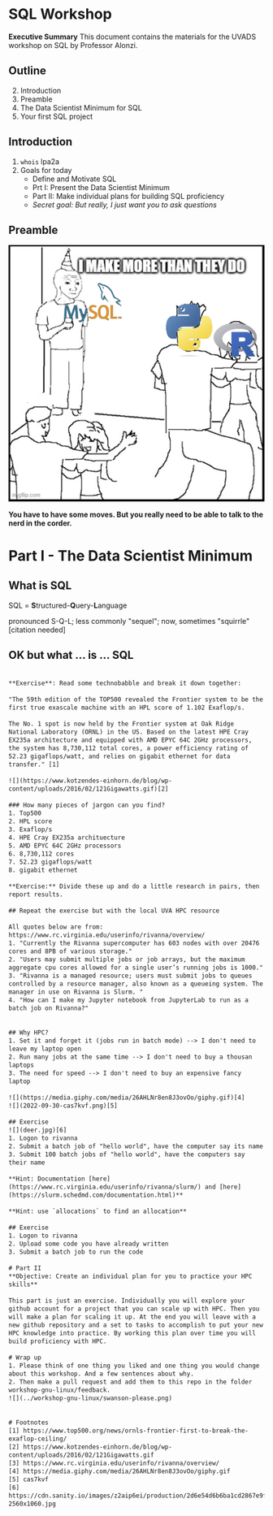 # SQL Workshop
**Executive Summary** This document contains the materials for the UVADS workshop on SQL by Professor Alonzi. 

## Outline
2. Introduction
3. Preamble
4. The Data Scientist Minimum for SQL
5. Your first SQL project


## Introduction
1. `whois` lpa2a
2. Goals for today
    * Define and Motivate SQL
    * Prt I: Present the Data Scientist Minimum
    * Part II: Make individual plans for building SQL proficiency
    * _Secret goal: But really, I just want you to ask questions_


## Preamble
![](sql-meme.png)

**You have to have some moves. But you really need to be able to talk to the nerd in the corder.**

# Part I - The Data Scientist Minimum
## What is SQL
SQL = **S**tructured-**Q**uery-**L**anguage

pronounced S-Q-L; less commonly "sequel"; now, sometimes "squirrle" [citation needed]

## OK but what ... **is** ... SQL

~~~~~~~~~~~~~~~~~~~~~~~~~~~~~~~~~~~~~ resume here

**Exercise**: Read some technobabble and break it down together:

"The 59th edition of the TOP500 revealed the Frontier system to be the first true exascale machine with an HPL score of 1.102 Exaflop/s.

The No. 1 spot is now held by the Frontier system at Oak Ridge National Laboratory (ORNL) in the US. Based on the latest HPE Cray EX235a architecture and equipped with AMD EPYC 64C 2GHz processors, the system has 8,730,112 total cores, a power efficiency rating of 52.23 gigaflops/watt, and relies on gigabit ethernet for data transfer." [1]

![](https://www.kotzendes-einhorn.de/blog/wp-content/uploads/2016/02/121Gigawatts.gif)[2]

### How many pieces of jargon can you find?
1. Top500
2. HPL score
3. Exaflop/s
4. HPE Cray EX235a archituecture
5. AMD EPYC 64C 2GHz processors
6. 8,730,112 cores
7. 52.23 gigaflops/watt
8. gigabit ethernet

**Exercise:** Divide these up and do a little research in pairs, then report results.

## Repeat the exercise but with the local UVA HPC resource

All quotes below are from: https://www.rc.virginia.edu/userinfo/rivanna/overview/
1. "Currently the Rivanna supercomputer has 603 nodes with over 20476 cores and 8PB of various storage."
2. "Users may submit multiple jobs or job arrays, but the maximum aggregate cpu cores allowed for a single user’s running jobs is 1000."
3. "Rivanna is a managed resource; users must submit jobs to queues controlled by a resource manager, also known as a queueing system. The manager in use on Rivanna is Slurm. "
4. "How can I make my Jupyter notebook from JupyterLab to run as a batch job on Rivanna?"


## Why HPC?
1. Set it and forget it (jobs run in batch mode) --> I don't need to leave my laptop open
2. Run many jobs at the same time --> I don't need to buy a thousan laptops
3. The need for speed --> I don't need to buy an expensive fancy laptop

![](https://media.giphy.com/media/26AHLNr8en8J3ovOo/giphy.gif)[4]
![](2022-09-30-cas7kvf.png)[5]

## Exercise
![](deer.jpg)[6]
1. Logon to rivanna
2. Submit a batch job of "hello world", have the computer say its name
3. Submit 100 batch jobs of "hello world", have the computers say their name

**Hint: Documentation [here](https://www.rc.virginia.edu/userinfo/rivanna/slurm/) and [here](https://slurm.schedmd.com/documentation.html)**

**Hint: use `allocations` to find an allocation**

## Exercise
1. Logon to rivanna
2. Upload some code you have already written
3. Submit a batch job to run the code

# Part II
**Objective: Create an individual plan for you to practice your HPC skills**

This part is just an exercise. Individually you will explore your github account for a project that you can scale up with HPC. Then you will make a plan for scaling it up. At the end you will leave with a new github repository and a set to tasks to accomplish to put your new HPC knowledge into practice. By working this plan over time you will build proficiency with HPC.

# Wrap up
1. Please think of one thing you liked and one thing you would change about this workshop. And a few sentences about why.
2. Then make a pull request and add them to this repo in the folder workshop-gnu-linux/feedback.
![](../workshop-gnu-linux/swanson-please.png)


# Footnotes
[1] https://www.top500.org/news/ornls-frontier-first-to-break-the-exaflop-ceiling/
[2] https://www.kotzendes-einhorn.de/blog/wp-content/uploads/2016/02/121Gigawatts.gif
[3] https://www.rc.virginia.edu/userinfo/rivanna/overview/
[4] https://media.giphy.com/media/26AHLNr8en8J3ovOo/giphy.gif
[5] cas7kvf
[6] https://cdn.sanity.io/images/z2aip6ei/production/2d6e54d6b6ba1cd2867e9f1c9b5d75f788d04284-2560x1060.jpg


